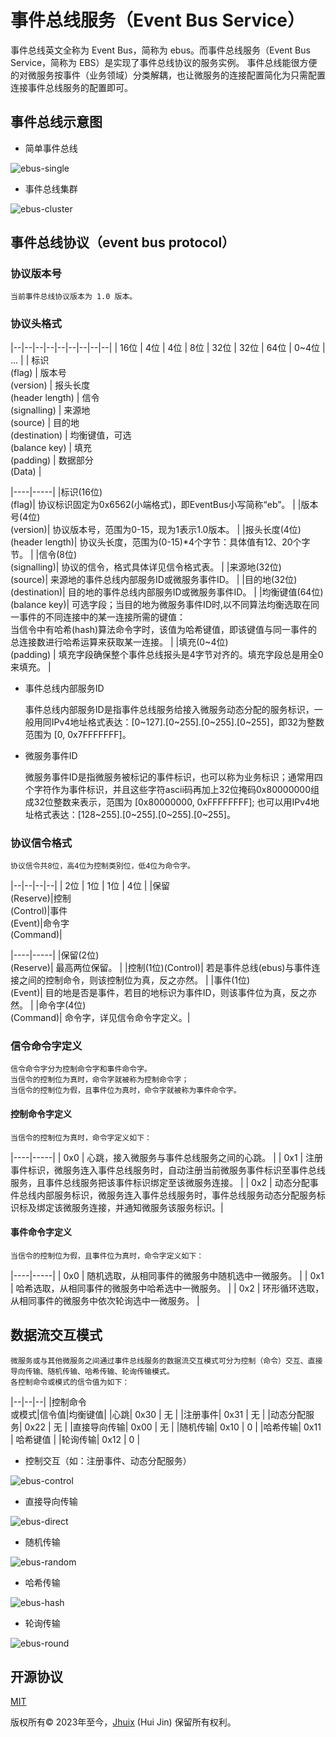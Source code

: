 # 事件总线服务（Event Bus Service）

事件总线英文全称为 Event Bus，简称为 ebus。而事件总线服务（Event Bus Service，简称为 EBS）是实现了事件总线协议的服务实例。
事件总线能很方便的对微服务按事件（业务领域）分类解耦，也让微服务的连接配置简化为只需配置连接事件总线服务的配置即可。

## 事件总线示意图

- 简单事件总线

![ebus-single](./docs/ebus.png)

- 事件总线集群

![ebus-cluster](./docs/ebus-cluster.png)

## 事件总线协议（event bus protocol）

### 协议版本号

    当前事件总线协议版本为 1.0 版本。

### 协议头格式

|--|--|--|--|--|--|--|--|--|
| 16位 | 4位 | 4位 | 8位 | 32位 | 32位 | 64位 | 0~4位 | ... |
| 标识<br>(flag) | 版本号<br>(version) | 报头长度<br>(header length) | 信令<br>(signalling) | 来源地<br>(source) | 目的地<br>(destination) | 均衡键值，可选<br>(balance key) | 填充<br>(padding) | 数据部分<br>(Data) |

|----|-----|
|标识(16位)<br>(flag)| 协议标识固定为0x6562(小端格式)，即EventBus小写简称“eb”。 |
|版本号(4位)<br>(version)| 协议版本号，范围为0-15，现为1表示1.0版本。 |
|报头长度(4位)<br>(header length)| 协议头长度，范围为(0-15)*4个字节：具体值有12、20个字节。 |
|信令(8位)<br>(signalling)| 协议的信令，格式具体详见信令格式表。 |
|来源地(32位)<br>(source)| 来源地的事件总线内部服务ID或微服务事件ID。 |
|目的地(32位)<br>(destination)| 目的地的事件总线内部服务ID或微服务事件ID。 |
|均衡键值(64位)<br>(balance key)| 可选字段；当目的地为微服务事件ID时,以不同算法均衡选取在同一事件的不同连接中的某一连接所需的键值：<br> 当信令中有哈希(hash)算法命令字时，该值为哈希键值，即该键值与同一事件的总连接数进行哈希运算来获取某一连接。 |
|填充(0~4位)<br>(padding) | 填充字段确保整个事件总线报头是4字节对齐的。填充字段总是用全0来填充。 |


- 事件总线内部服务ID

    事件总线内部服务ID是指事件总线服务给接入微服务动态分配的服务标识，一般用同IPv4地址格式表达：[0~127].[0~255].[0~255].[0~255]，即32为整数范围为 [0, 0x7FFFFFFF]。

- 微服务事件ID

    微服务事件ID是指微服务被标记的事件标识，也可以称为业务标识；通常用四个字符作为事件标识，并且这些字符ascii码再加上32位掩码0x80000000组成32位整数来表示，范围为 [0x80000000, 0xFFFFFFFF]; 也可以用IPv4地址格式表达：[128~255].[0~255].[0~255].[0~255]。    

### 协议信令格式

    协议信令共8位，高4位为控制类别位，低4位为命令字。

|--|--|--|--|
| 2位 | 1位 | 1位 | 4位 |
|保留<br>(Reserve)|控制<br>(Control)|事件<br>(Event)|命令字<br>(Command)|

|----|-----|
|保留(2位)<br>(Reserve)| 最高两位保留。 |
|控制(1位)(Control)| 若是事件总线(ebus)与事件连接之间的控制命令，则该控制位为真，反之亦然。 |
|事件(1位)<br>(Event)| 目的地是否是事件，若目的地标识为事件ID，则该事件位为真，反之亦然。 |
|命令字(4位)<br>(Command)| 命令字，详见信令命令字定义。|

### 信令命令字定义

    信令命令字分为控制命令字和事件命令字。
    当信令的控制位为真时，命令字就被称为控制命令字；
    当信令的控制位为假，且事件位为真时，命令字就被称为事件命令字。

#### 控制命令字定义

    当信令的控制位为真时，命令字定义如下：

|----|-----|
| 0x0 | 心跳，接入微服务与事件总线服务之间的心跳。 |
| 0x1 | 注册事件标识，微服务连入事件总线服务时，自动注册当前微服务事件标识至事件总线服务，且事件总线服务把该事件标识绑定至该微服务连接。 |
| 0x2 | 动态分配事件总线内部服务标识，微服务连入事件总线服务时，事件总线服务动态分配服务标识标及绑定该微服务连接，并通知微服务该服务标识。|

#### 事件命令字定义

    当信令的控制位为假，且事件位为真时，命令字定义如下：

|----|-----|
| 0x0 | 随机选取，从相同事件的微服务中随机选中一微服务。 |
| 0x1 | 哈希选取，从相同事件的微服务中哈希选中一微服务。 |
| 0x2 | 环形循环选取，从相同事件的微服务中依次轮询选中一微服务。 |

## 数据流交互模式

    微服务或与其他微服务之间通过事件总线服务的数据流交互模式可分为控制（命令）交互、直接导向传输、随机传输、哈希传输、轮询传输模式。
    各控制命令或模式的信令值为如下：

|--|--|--|
|控制命令<br>或模式|信令值|均衡键值|
|心跳| 0x30 | 无 |
|注册事件| 0x31 | 无 |
|动态分配服务| 0x22 | 无 |
|直接导向传输| 0x00 | 无 |
|随机传输| 0x10 | 0 |
|哈希传输| 0x11 | 哈希键值 |
|轮询传输| 0x12 | 0 |



- 控制交互（如：注册事件、动态分配服务）

![ebus-control](./docs/ebus-mode-control.png)

- 直接导向传输

![ebus-direct](./docs/ebus-mode-direct.png)

- 随机传输

![ebus-random](./docs/ebus-mode-random.png)

- 哈希传输

![ebus-hash](./docs/ebus-mode-hash.png)

- 轮询传输

![ebus-round](./docs/ebus-mode-round.png)

## 开源协议

[MIT](https://github.com/jhuix-go/ebus/blob/master/LICENSE)


版权所有© 2023年至今，[Jhuix](mailto:jhuix0117@gmail.com) (Hui Jin) 保留所有权利。